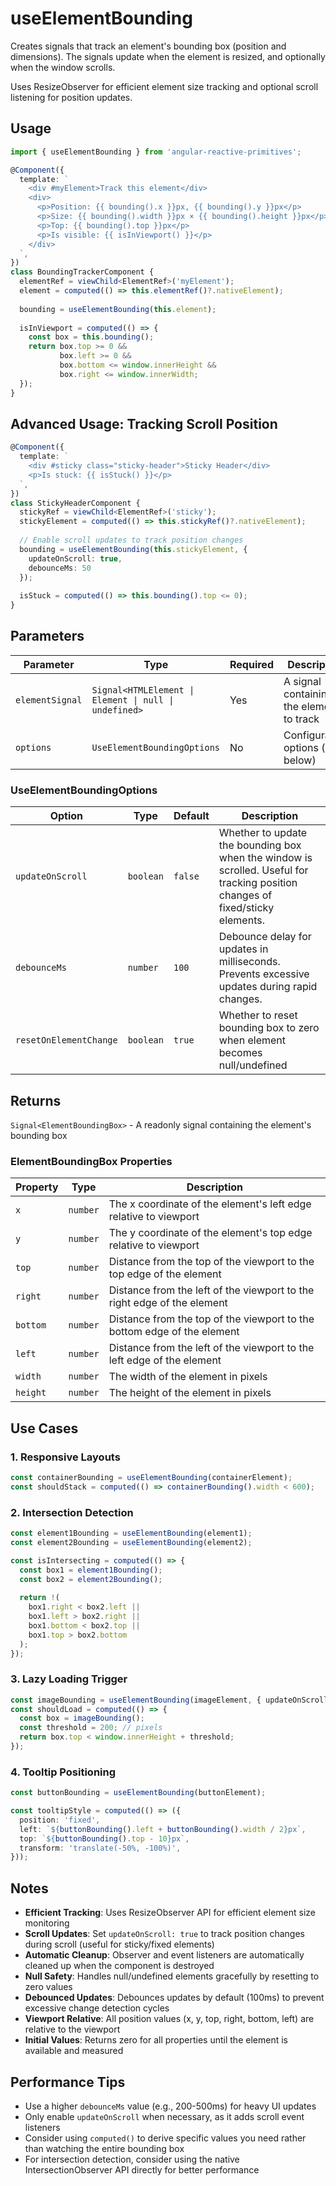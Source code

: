 # useElementBounding

Creates signals that track an element's bounding box (position and dimensions). The signals update when the element is resized, and optionally when the window scrolls.

Uses ResizeObserver for efficient element size tracking and optional scroll listening for position updates.

## Usage

```ts
import { useElementBounding } from 'angular-reactive-primitives';

@Component({
  template: `
    <div #myElement>Track this element</div>
    <div>
      <p>Position: {{ bounding().x }}px, {{ bounding().y }}px</p>
      <p>Size: {{ bounding().width }}px × {{ bounding().height }}px</p>
      <p>Top: {{ bounding().top }}px</p>
      <p>Is visible: {{ isInViewport() }}</p>
    </div>
  `,
})
class BoundingTrackerComponent {
  elementRef = viewChild<ElementRef>('myElement');
  element = computed(() => this.elementRef()?.nativeElement);
  
  bounding = useElementBounding(this.element);
  
  isInViewport = computed(() => {
    const box = this.bounding();
    return box.top >= 0 && 
           box.left >= 0 && 
           box.bottom <= window.innerHeight && 
           box.right <= window.innerWidth;
  });
}
```

## Advanced Usage: Tracking Scroll Position

```ts
@Component({
  template: `
    <div #sticky class="sticky-header">Sticky Header</div>
    <p>Is stuck: {{ isStuck() }}</p>
  `,
})
class StickyHeaderComponent {
  stickyRef = viewChild<ElementRef>('sticky');
  stickyElement = computed(() => this.stickyRef()?.nativeElement);
  
  // Enable scroll updates to track position changes
  bounding = useElementBounding(this.stickyElement, { 
    updateOnScroll: true,
    debounceMs: 50 
  });
  
  isStuck = computed(() => this.bounding().top <= 0);
}
```

## Parameters

| Parameter | Type | Required | Description |
| --------- | ---- | -------- | ----------- |
| `elementSignal` | `Signal<HTMLElement \| Element \| null \| undefined>` | Yes | A signal containing the element to track |
| `options` | `UseElementBoundingOptions` | No | Configuration options (see below) |

### UseElementBoundingOptions

| Option | Type | Default | Description |
| ------ | ---- | ------- | ----------- |
| `updateOnScroll` | `boolean` | `false` | Whether to update the bounding box when the window is scrolled. Useful for tracking position changes of fixed/sticky elements. |
| `debounceMs` | `number` | `100` | Debounce delay for updates in milliseconds. Prevents excessive updates during rapid changes. |
| `resetOnElementChange` | `boolean` | `true` | Whether to reset bounding box to zero when element becomes null/undefined |

## Returns

`Signal<ElementBoundingBox>` - A readonly signal containing the element's bounding box

### ElementBoundingBox Properties

| Property | Type | Description |
| -------- | ---- | ----------- |
| `x` | `number` | The x coordinate of the element's left edge relative to viewport |
| `y` | `number` | The y coordinate of the element's top edge relative to viewport |
| `top` | `number` | Distance from the top of the viewport to the top edge of the element |
| `right` | `number` | Distance from the left of the viewport to the right edge of the element |
| `bottom` | `number` | Distance from the top of the viewport to the bottom edge of the element |
| `left` | `number` | Distance from the left of the viewport to the left edge of the element |
| `width` | `number` | The width of the element in pixels |
| `height` | `number` | The height of the element in pixels |

## Use Cases

### 1. Responsive Layouts

```ts
const containerBounding = useElementBounding(containerElement);
const shouldStack = computed(() => containerBounding().width < 600);
```

### 2. Intersection Detection

```ts
const element1Bounding = useElementBounding(element1);
const element2Bounding = useElementBounding(element2);

const isIntersecting = computed(() => {
  const box1 = element1Bounding();
  const box2 = element2Bounding();
  
  return !(
    box1.right < box2.left ||
    box1.left > box2.right ||
    box1.bottom < box2.top ||
    box1.top > box2.bottom
  );
});
```

### 3. Lazy Loading Trigger

```ts
const imageBounding = useElementBounding(imageElement, { updateOnScroll: true });
const shouldLoad = computed(() => {
  const box = imageBounding();
  const threshold = 200; // pixels
  return box.top < window.innerHeight + threshold;
});
```

### 4. Tooltip Positioning

```ts
const buttonBounding = useElementBounding(buttonElement);

const tooltipStyle = computed(() => ({
  position: 'fixed',
  left: `${buttonBounding().left + buttonBounding().width / 2}px`,
  top: `${buttonBounding().top - 10}px`,
  transform: 'translate(-50%, -100%)',
}));
```

## Notes

- **Efficient Tracking**: Uses ResizeObserver API for efficient element size monitoring
- **Scroll Updates**: Set `updateOnScroll: true` to track position changes during scroll (useful for sticky/fixed elements)
- **Automatic Cleanup**: Observer and event listeners are automatically cleaned up when the component is destroyed
- **Null Safety**: Handles null/undefined elements gracefully by resetting to zero values
- **Debounced Updates**: Debounces updates by default (100ms) to prevent excessive change detection cycles
- **Viewport Relative**: All position values (x, y, top, right, bottom, left) are relative to the viewport
- **Initial Values**: Returns zero for all properties until the element is available and measured

## Performance Tips

- Use a higher `debounceMs` value (e.g., 200-500ms) for heavy UI updates
- Only enable `updateOnScroll` when necessary, as it adds scroll event listeners
- Consider using `computed()` to derive specific values you need rather than watching the entire bounding box
- For intersection detection, consider using the native IntersectionObserver API directly for better performance
